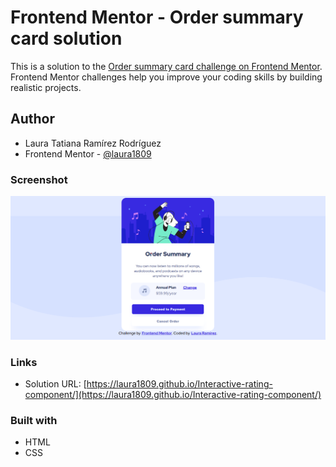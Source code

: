 # Frontend Mentor - Order summary card solution

This is a solution to the [Order summary card challenge on Frontend Mentor](https://www.frontendmentor.io/challenges/order-summary-component-QlPmajDUj). Frontend Mentor challenges help you improve your coding skills by building realistic projects. 

## Author

- Laura Tatiana Ramírez Rodríguez
- Frontend Mentor - [@laura1809](https://www.frontendmentor.io/profile/laura1809)


### Screenshot

![Solution](./images/screenshot.png)





### Links

- Solution URL: [https://laura1809.github.io/Interactive-rating-component/](https://laura1809.github.io/Interactive-rating-component/)


### Built with

- HTML
- CSS 